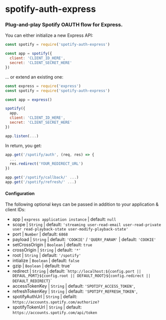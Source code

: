 
# spotify-auth-express
### Plug-and-play Spotify OAUTH flow for Express.

You can either initialize a new Express API:

```js
const spotify = require('spotify-auth-express')

const app = spotify({
  client: 'CLIENT_ID_HERE',
  secret: 'CLIENT_SECRET_HERE'
})
```

... or extend an existing one:
```js
const express = require('express')
const spotify = require('spotify-auth-express')

const app = express()

spotify({
  app,
  client: 'CLIENT_ID_HERE',
  secret: 'CLIENT_SECRET_HERE'
})

app.listen(...)
```

In return, you get:
```js
app.get('/spotify/auth', (req, res) => {
  ...
  res.redirect('YOUR_REDIRECT_URL')
})

app.get('/spotify/callback/' ...)
app.get('/spotify/refresh/' ...)
```

#### Configuration

The following optional keys can be passed in addition to your application & client IDs:

* app | `express application instance` | default: `null`
* scope | `String` | default: `'streaming user-read-email user-read-private user read-playback-state user-modify-playback-state'`
* port | `Number` | default: `6868`
* payload | `String` | default: `'COOKIE'` / `'QUERY_PARAM'` | default: `'COOKIE'`
* setCrossOrigin | `Boolean` | default: `true`
* crossOrigin | `String` | default: `'*'` 
* root | `String` | default: `'/spotify'`
* intialize | `Boolean` | default: `false`
* gzip | `Boolean` | default: true`
* redirect | `String` | default: \``http://localhost:${config.port || DEFAUL_PORT}${config.root || DEFAULT_ROOT}${config.redirect || DEFAULT_REDIRECT}`\`
* accessTokenKey | `String` |  default: `'SPOTIFY_ACCESS_TOKEN'`,
* refreshTokenKey | `String` | default: `'SPOTIFY_REFRESH_TOKEN'`,
* spotifyAuthUrl | `String` | defailt: `https://accounts.spotify.com/authorize?`
* spotifyTokenUrl | `String` | default: `https://accounts.spotify.com/api/token`